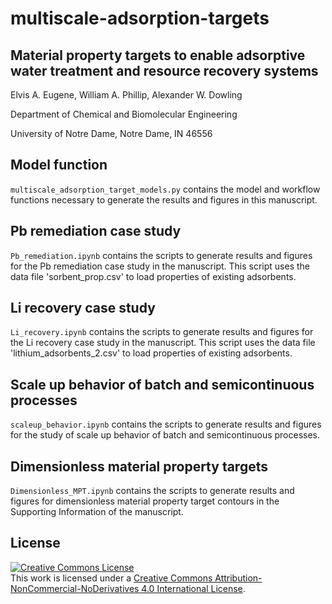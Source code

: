 # multiscale-adsorption-targets

## Material property targets to enable adsorptive water treatment and resource recovery systems

Elvis A. Eugene, William A. Phillip, Alexander W. Dowling

Department of Chemical and Biomolecular Engineering

University of Notre Dame, Notre Dame, IN 46556

## Model function
```multiscale_adsorption_target_models.py``` contains the model and workflow functions necessary to generate the results and figures in this manuscript.

## Pb remediation case study
```Pb_remediation.ipynb``` contains the scripts to generate results and figures for the Pb remediation case study in the manuscript. This script uses the data file 'sorbent_prop.csv' to load properties of existing adsorbents.

## Li recovery case study
```Li_recovery.ipynb``` contains the scripts to generate results and figures for the Li recovery case study in the manuscript. This script uses the data file 'lithium_adsorbents_2.csv' to load properties of existing adsorbents.

## Scale up behavior of batch and semicontinuous processes
```scaleup_behavior.ipynb``` contains the scripts to generate results and figures for the study of scale up behavior of batch and semicontinuous processes.

## Dimensionless material property targets
```Dimensionless_MPT.ipynb``` contains the scripts to generate results and figures for dimensionless material property target contours in the Supporting Information of the manuscript.

## License

<a rel="license" href="http://creativecommons.org/licenses/by-nc-nd/4.0/"><img alt="Creative Commons License" style="border-width:0" src="https://i.creativecommons.org/l/by-nc-nd/4.0/88x31.png" /></a><br />This work is licensed under a <a rel="license" href="http://creativecommons.org/licenses/by-nc-nd/4.0/">Creative Commons Attribution-NonCommercial-NoDerivatives 4.0 International License</a>.
